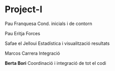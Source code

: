 # Project-I

Pau Franquesa          Cond. inicials i de contorn

Pau Eritja             Forces

Safae el Jelloui       Estadística i visualització resultats

Marcos Carrera         Integració

**Berta Bori**             Coordinació i integració de tot el codi
